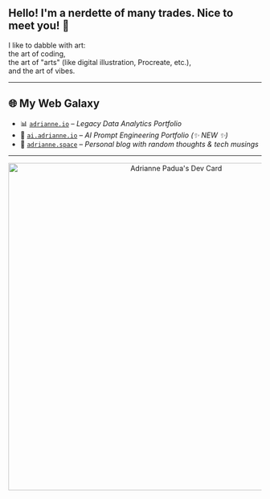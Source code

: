## Hello! I'm a nerdette of many trades. Nice to meet you! 👋

I like to dabble with art:  
the art of coding,  
the art of "arts" (like digital illustration, Procreate, etc.),  
and the art of vibes.

---

## 🌐 My Web Galaxy

- 📊 [`adrianne.io`](https://adrianne.io) – *Legacy Data Analytics Portfolio*  
- 🤖 [`ai.adrianne.io`](https://ai.adrianne.io) – *AI Prompt Engineering Portfolio (✨ NEW ✨)*  
- 📝 [`adrianne.space`](https://adrianne.space) – *Personal blog with random thoughts & tech musings*

---

<div align="center">
  <a href="https://app.daily.dev/adriculous"><img     src="https://api.daily.dev/devcards/v2/ytqdgvaxctQuJyE15yNRq.png?type=wide&r=n4f" width="652" alt="Adrianne Padua's Dev Card"/></a>
</div>
